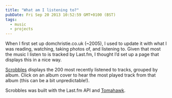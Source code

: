 ```yaml
---
title: "What am I listening to?"
pubDate: Fri Sep 20 2013 10:52:59 GMT+0100 (BST)
tags:
  - music
  - projects
---
```


<p>When I first set up domchristie.co.uk (~2005), I used to update it with what I was reading, watching, taking photos of, and listening to. Given that most the music I listen to is tracked by Last.fm, I thought I&#x2019;d set up a page that displays this in a nice way.</p>

<p><a href="http://scrobbles.domchristie.co.uk/">Scrobbles</a> displays the 200 most recently listened to tracks, grouped by album. Click on an album cover to hear the most played track from that album (this can be a bit unpredictable!).</p>

<p>Scrobbles was built with the Last.fm API and <a href="http://toma.hk">Tomahawk</a>.</p>

